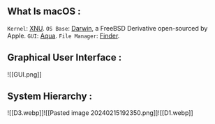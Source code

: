 ## What Is macOS : 

`Kernel`: [XNU](https://github.com/apple/darwin-xnu).
`OS Base`: [Darwin](https://github.com/apple/darwin-xnu), a FreeBSD Derivative open-sourced by Apple.
`GUI`: [Aqua](https://en.wikipedia.org/wiki/Aqua_(user_interface)#References).
`File Manager`: [Finder](https://support.apple.com/en-us/HT201732).

## Graphical User Interface : 

![[GUI.png]]

## System Hierarchy : 

![[D3.webp]]![[Pasted image 20240215192350.png]]![[D1.webp]]
